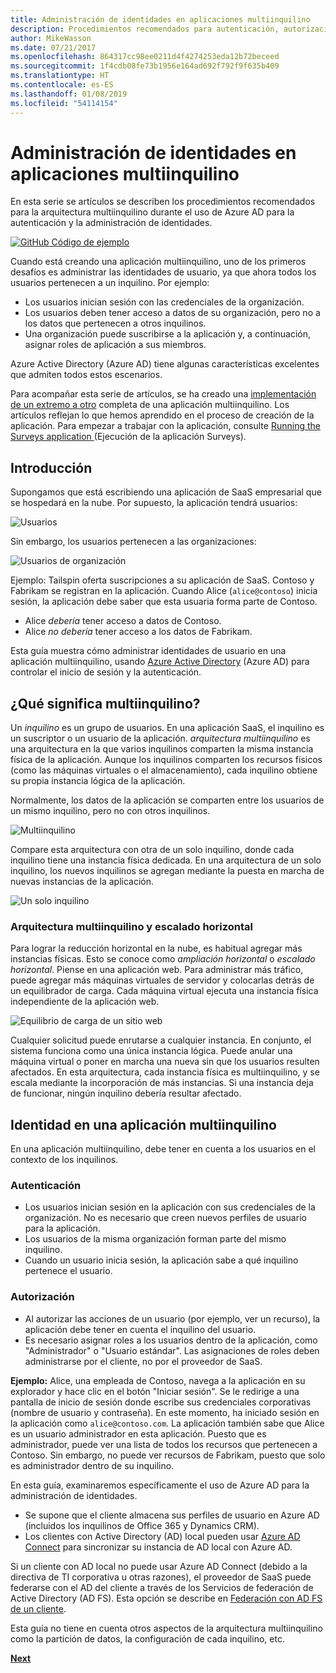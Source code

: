 ```yaml
---
title: Administración de identidades en aplicaciones multiinquilino
description: Procedimientos recomendados para autenticación, autorización y administración de identidades en aplicaciones multiinquilino.
author: MikeWasson
ms.date: 07/21/2017
ms.openlocfilehash: 864317cc98ee0211d4f4274253eda12b72beceed
ms.sourcegitcommit: 1f4cdb08fe73b1956e164ad692f792f9f635b409
ms.translationtype: HT
ms.contentlocale: es-ES
ms.lasthandoff: 01/08/2019
ms.locfileid: "54114154"
---
```

# <a name="manage-identity-in-multitenant-applications"></a>Administración de identidades en aplicaciones multiinquilino

En esta serie se artículos se describen los procedimientos recomendados para la arquitectura multiinquilino durante el uso de Azure AD para la autenticación y la administración de identidades.

[![GitHub](../_images/github.png) Código de ejemplo][sample-application]

Cuando está creando una aplicación multiinquilino, uno de los primeros desafíos es administrar las identidades de usuario, ya que ahora todos los usuarios pertenecen a un inquilino. Por ejemplo: 

- Los usuarios inician sesión con las credenciales de la organización.
- Los usuarios deben tener acceso a datos de su organización, pero no a los datos que pertenecen a otros inquilinos.
- Una organización puede suscribirse a la aplicación y, a continuación, asignar roles de aplicación a sus miembros.

Azure Active Directory (Azure AD) tiene algunas características excelentes que admiten todos estos escenarios.

Para acompañar esta serie de artículos, se ha creado una [implementación de un extremo a otro][sample-application] completa de una aplicación multiinquilino. Los artículos reflejan lo que hemos aprendido en el proceso de creación de la aplicación. Para empezar a trabajar con la aplicación, consulte [Running the Surveys application ][running-the-app] (Ejecución de la aplicación Surveys).

## <a name="introduction"></a>Introducción

Supongamos que está escribiendo una aplicación de SaaS empresarial que se hospedará en la nube. Por supuesto, la aplicación tendrá usuarios:

![Usuarios](./images/users.png)

Sin embargo, los usuarios pertenecen a las organizaciones:

![Usuarios de organización](./images/org-users.png)

Ejemplo: Tailspin oferta suscripciones a su aplicación de SaaS. Contoso y Fabrikam se registran en la aplicación. Cuando Alice (`alice@contoso`) inicia sesión, la aplicación debe saber que esta usuaria forma parte de Contoso.

- Alice *debería* tener acceso a datos de Contoso.
- Alice *no debería* tener acceso a los datos de Fabrikam.

Esta guía muestra cómo administrar identidades de usuario en una aplicación multiinquilino, usando [Azure Active Directory](/azure/active-directory) (Azure AD) para controlar el inicio de sesión y la autenticación.

<!-- markdownlint-disable MD026 -->

## <a name="what-is-multitenancy"></a>¿Qué significa multiinquilino?

<!-- markdownlint-enable MD026 -->

Un *inquilino* es un grupo de usuarios. En una aplicación SaaS, el inquilino es un suscriptor o un usuario de la aplicación. *arquitectura multiinquilino* es una arquitectura en la que varios inquilinos comparten la misma instancia física de la aplicación. Aunque los inquilinos comparten los recursos físicos (como las máquinas virtuales o el almacenamiento), cada inquilino obtiene su propia instancia lógica de la aplicación.

Normalmente, los datos de la aplicación se comparten entre los usuarios de un mismo inquilino, pero no con otros inquilinos.

![Multiinquilino](./images/multitenant.png)

Compare esta arquitectura con otra de un solo inquilino, donde cada inquilino tiene una instancia física dedicada. En una arquitectura de un solo inquilino, los nuevos inquilinos se agregan mediante la puesta en marcha de nuevas instancias de la aplicación.

![Un solo inquilino](./images/single-tenant.png)

### <a name="multitenancy-and-horizontal-scaling"></a>Arquitectura multiinquilino y escalado horizontal

Para lograr la reducción horizontal en la nube, es habitual agregar más instancias físicas. Esto se conoce como *ampliación horizontal* o *escalado horizontal*. Piense en una aplicación web. Para administrar más tráfico, puede agregar más máquinas virtuales de servidor y colocarlas detrás de un equilibrador de carga. Cada máquina virtual ejecuta una instancia física independiente de la aplicación web.

![Equilibrio de carga de un sitio web](./images/load-balancing.png)

Cualquier solicitud puede enrutarse a cualquier instancia. En conjunto, el sistema funciona como una única instancia lógica. Puede anular una máquina virtual o poner en marcha una nueva sin que los usuarios resulten afectados. En esta arquitectura, cada instancia física es multiinquilino, y se escala mediante la incorporación de más instancias. Si una instancia deja de funcionar, ningún inquilino debería resultar afectado.

## <a name="identity-in-a-multitenant-app"></a>Identidad en una aplicación multiinquilino

En una aplicación multiinquilino, debe tener en cuenta a los usuarios en el contexto de los inquilinos.

### <a name="authentication"></a>Autenticación

- Los usuarios inician sesión en la aplicación con sus credenciales de la organización. No es necesario que creen nuevos perfiles de usuario para la aplicación.
- Los usuarios de la misma organización forman parte del mismo inquilino.
- Cuando un usuario inicia sesión, la aplicación sabe a qué inquilino pertenece el usuario.

### <a name="authorization"></a>Autorización

- Al autorizar las acciones de un usuario (por ejemplo, ver un recurso), la aplicación debe tener en cuenta el inquilino del usuario.
- Es necesario asignar roles a los usuarios dentro de la aplicación, como "Administrador" o "Usuario estándar". Las asignaciones de roles deben administrarse por el cliente, no por el proveedor de SaaS.

**Ejemplo:** Alice, una empleada de Contoso, navega a la aplicación en su explorador y hace clic en el botón "Iniciar sesión". Se le redirige a una pantalla de inicio de sesión donde escribe sus credenciales corporativas (nombre de usuario y contraseña). En este momento, ha iniciado sesión en la aplicación como `alice@contoso.com`. La aplicación también sabe que Alice es un usuario administrador en esta aplicación. Puesto que es administrador, puede ver una lista de todos los recursos que pertenecen a Contoso. Sin embargo, no puede ver recursos de Fabrikam, puesto que solo es administrador dentro de su inquilino.

En esta guía, examinaremos específicamente el uso de Azure AD para la administración de identidades.

- Se supone que el cliente almacena sus perfiles de usuario en Azure AD (incluidos los inquilinos de Office 365 y Dynamics CRM).
- Los clientes con Active Directory (AD) local pueden usar [Azure AD Connect](/azure/active-directory/hybrid/whatis-hybrid-identity) para sincronizar su instancia de AD local con Azure AD.

Si un cliente con AD local no puede usar Azure AD Connect (debido a la directiva de TI corporativa u otras razones), el proveedor de SaaS puede federarse con el AD del cliente a través de los Servicios de federación de Active Directory (AD FS). Esta opción se describe en [Federación con AD FS de un cliente](adfs.md).

Esta guía no tiene en cuenta otros aspectos de la arquitectura multiinquilino como la partición de datos, la configuración de cada inquilino, etc.

[**Next**](./tailspin.md)

<!-- links -->

[sample-application]: https://github.com/mspnp/multitenant-saas-guidance
[running-the-app]: ./run-the-app.md
